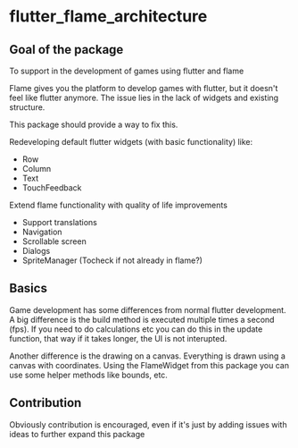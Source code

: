 # flutter_flame_architecture

## Goal of the package

To support in the development of games using flutter and flame

Flame gives you the platform to develop games with flutter, but it doesn't feel like flutter anymore. The issue lies in the lack of widgets and existing structure.

This package should provide a way to fix this.

Redeveloping default flutter widgets (with basic functionality) like:
- Row
- Column
- Text
- TouchFeedback

Extend flame functionality with quality of life improvements
- Support translations
- Navigation
- Scrollable screen
- Dialogs
- SpriteManager (Tocheck if not already in flame?)

## Basics

Game development has some differences from normal flutter development. A big difference is the build method is executed multiple times a second (fps). If you need to do calculations etc you can do this in the update function, that way if it takes longer, the UI is not interupted.

Another difference is the drawing on a canvas. Everything is drawn using a canvas with coordinates. Using the FlameWidget from this package you can use some helper methods like bounds, etc.

## Contribution

Obviously contribution is encouraged, even if it's just by adding issues with ideas to further expand this package